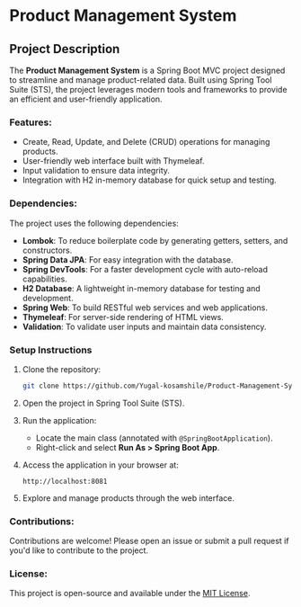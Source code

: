 # Product Management System

## Project Description
The **Product Management System** is a Spring Boot MVC project designed to streamline and manage product-related data. Built using Spring Tool Suite (STS), the project leverages modern tools and frameworks to provide an efficient and user-friendly application.

### Features:
- Create, Read, Update, and Delete (CRUD) operations for managing products.
- User-friendly web interface built with Thymeleaf.
- Input validation to ensure data integrity.
- Integration with H2 in-memory database for quick setup and testing.

### Dependencies:
The project uses the following dependencies:
- **Lombok**: To reduce boilerplate code by generating getters, setters, and constructors.
- **Spring Data JPA**: For easy integration with the database.
- **Spring DevTools**: For a faster development cycle with auto-reload capabilities.
- **H2 Database**: A lightweight in-memory database for testing and development.
- **Spring Web**: To build RESTful web services and web applications.
- **Thymeleaf**: For server-side rendering of HTML views.
- **Validation**: To validate user inputs and maintain data consistency.

### Setup Instructions
1. Clone the repository:
   ```bash
   git clone https://github.com/Yugal-kosamshile/Product-Management-System.git
   ```

2. Open the project in Spring Tool Suite (STS).

3. Run the application:
   - Locate the main class (annotated with `@SpringBootApplication`).
   - Right-click and select **Run As > Spring Boot App**.

4. Access the application in your browser at:
   ```
   http://localhost:8081
   ```

5. Explore and manage products through the web interface.

### Contributions:
Contributions are welcome! Please open an issue or submit a pull request if you'd like to contribute to the project.

### License:
This project is open-source and available under the [MIT License](LICENSE).

